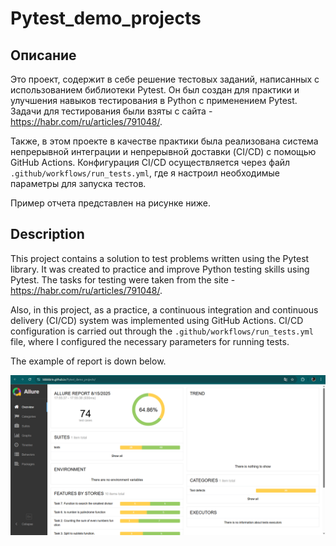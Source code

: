 # Pytest_demo_projects

## Описание 

Это проект, содержит в себе решение тестовых заданий, написанных с использованием библиотеки Pytest. 
Он был создан для практики и улучшения навыков тестирования в Python с применением Pytest. 
Задачи для тестирования были взяты с сайта - https://habr.com/ru/articles/791048/.

Также, в этом проекте в качестве практики была реализована система непрерывной интеграции и непрерывной доставки (CI/CD) с помощью GitHub Actions.
Конфигурация CI/CD осуществляется через файл `.github/workflows/run_tests.yml`, где я настроил необходимые параметры для запуска тестов.

Пример отчета представлен на рисунке ниже.


## Description

This project contains a solution to test problems written using the Pytest library. 
It was created to practice and improve Python testing skills using Pytest.
The tasks for testing were taken from the site - https://habr.com/ru/articles/791048/.

Also, in this project, as a practice, a continuous integration and continuous delivery (CI/CD) system was implemented using GitHub Actions. 
CI/CD configuration is carried out through the `.github/workflows/run_tests.yml` file, where I configured the necessary parameters for running tests.

The example of report is down below.

![img.png](report_example.png)